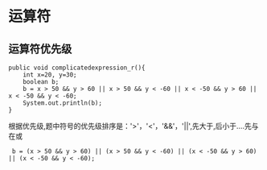 # 运算符
## 运算符优先级
```
public void complicatedexpression_r(){
    int x=20, y=30;
    boolean b;
    b = x > 50 && y > 60 || x > 50 && y < -60 || x < -50 && y > 60 || x < -50 && y < -60;
    System.out.println(b);
}
```
根据优先级,题中符号的优先级排序是：'>'，'<'，'&&'，'||',先大于,后小于....先与在或
```
 b = (x > 50 && y > 60) || (x > 50 && y < -60) || (x < -50 && y > 60) || (x < -50 && y < -60);
```
